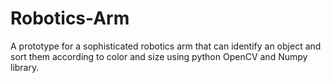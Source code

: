 # Robotics-Arm

A prototype for a sophisticated robotics arm that can identify an object and sort them according to color and size using python OpenCV and Numpy library.
